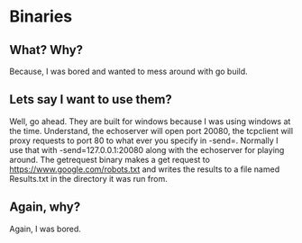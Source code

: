 # Binaries

## What? Why? 
Because, I was bored and wanted to mess around with go build.

## Lets say I want to use them?
Well, go ahead. They are built for windows because I was using windows at the time. Understand,
the echoserver will open port 20080, the tcpclient will proxy requests to port 80 to what ever
you specify in -send=. Normally I use that with -send=127.0.0.1:20080 along with the echoserver for playing around.
The getrequest binary makes a get request to https://www.google.com/robots.txt and writes the results to a file named
Results.txt in the directory it was run from. 

## Again, why?
Again, I was bored.